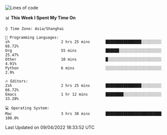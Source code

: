 <!--START_SECTION:waka-->
![Lines of code](https://img.shields.io/badge/From%20Hello%20World%20I%27ve%20Written-21%20Thousand%20lines%20of%20code-blue)

📊 **This Week I Spent My Time On** 

```text
⌚︎ Time Zone: Asia/Shanghai

💬 Programming Languages: 
sh                       2 hrs 25 mins       ████████████████░░░░░░░░░   66.72% 
Org                      55 mins             ██████░░░░░░░░░░░░░░░░░░░   25.47% 
Other                    10 mins             █░░░░░░░░░░░░░░░░░░░░░░░░   4.91% 
Python                   6 mins              ░░░░░░░░░░░░░░░░░░░░░░░░░   2.9%

🔥 Editors: 
Zsh                      2 hrs 25 mins       ████████████████░░░░░░░░░   66.72% 
Emacs                    1 hr 12 mins        ████████░░░░░░░░░░░░░░░░░   33.28%

💻 Operating System: 
Mac                      3 hrs 38 mins       █████████████████████████   100.0%

```


 Last Updated on 09/04/2022 18:33:52 UTC
<!--END_SECTION:waka-->
